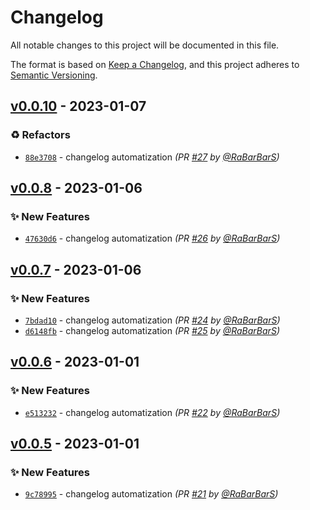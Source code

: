 # Changelog
All notable changes to this project will be documented in this file.

The format is based on [Keep a Changelog](https://keepachangelog.com/en/1.0.0/),
and this project adheres to [Semantic Versioning](https://semver.org/spec/v2.0.0.html).

## [v0.0.10] - 2023-01-07
### :recycle: Refactors
- [`88e3708`](https://github.com/RaBarBarS/LookAtMe/commit/88e3708148639286e40d1f4477fc90e5dd8a5bdd) - changelog automatization *(PR [#27](https://github.com/RaBarBarS/LookAtMe/pull/27) by [@RaBarBarS](https://github.com/RaBarBarS))*


## [v0.0.8] - 2023-01-06
### :sparkles: New Features
- [`47630d6`](https://github.com/RaBarBarS/LookAtMe/commit/47630d663d451a3c2443312e47d4a664f9214b52) - changelog automatization *(PR [#26](https://github.com/RaBarBarS/LookAtMe/pull/26) by [@RaBarBarS](https://github.com/RaBarBarS))*


## [v0.0.7] - 2023-01-06
### :sparkles: New Features
- [`7bdad10`](https://github.com/RaBarBarS/LookAtMe/commit/7bdad1052b002f23979e9dabf717a3db5b7e1683) - changelog automatization *(PR [#24](https://github.com/RaBarBarS/LookAtMe/pull/24) by [@RaBarBarS](https://github.com/RaBarBarS))*
- [`d6148fb`](https://github.com/RaBarBarS/LookAtMe/commit/d6148fbc7aea14ffad96644e21f0d75f0d857855) - changelog automatization *(PR [#25](https://github.com/RaBarBarS/LookAtMe/pull/25) by [@RaBarBarS](https://github.com/RaBarBarS))*


## [v0.0.6] - 2023-01-01
### :sparkles: New Features
- [`e513232`](https://github.com/RaBarBarS/LookAtMe/commit/e513232c8412de63e56dd2cb2bd2f9d388b1750e) - changelog automatization *(PR [#22](https://github.com/RaBarBarS/LookAtMe/pull/22) by [@RaBarBarS](https://github.com/RaBarBarS))*


## [v0.0.5] - 2023-01-01
### :sparkles: New Features
- [`9c78995`](https://github.com/RaBarBarS/LookAtMe/commit/9c78995e34e351d4ea1e9a844dfc74f2e458017b) - changelog automatization *(PR [#21](https://github.com/RaBarBarS/LookAtMe/pull/21) by [@RaBarBarS](https://github.com/RaBarBarS))*


[v0.0.5]: https://github.com/RaBarBarS/LookAtMe/compare/v0.0.4...v0.0.5
[v0.0.6]: https://github.com/RaBarBarS/LookAtMe/compare/v0.0.5...v0.0.6
[v0.0.7]: https://github.com/RaBarBarS/LookAtMe/compare/v0.0.6...v0.0.7
[v0.0.8]: https://github.com/RaBarBarS/LookAtMe/compare/v0.0.7...v0.0.8
[v0.0.10]: https://github.com/RaBarBarS/LookAtMe/compare/v0.0.9...v0.0.10